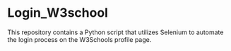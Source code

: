 # Login_W3school
This repository contains a Python script that utilizes Selenium to automate the login process on the W3Schools profile page.
